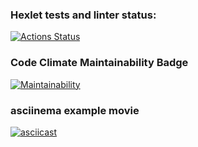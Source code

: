 ### Hexlet tests and linter status:
[![Actions Status](https://github.com/dedov-mm/java-project-61/actions/workflows/hexlet-check.yml/badge.svg)](https://github.com/dedov-mm/java-project-61/actions)

### Code Climate Maintainability Badge
[![Maintainability](https://api.codeclimate.com/v1/badges/46163f4191db0c5bc992/maintainability)](https://codeclimate.com/github/dedov-mm/java-project-61/maintainability)

### asciinema example movie
[![asciicast](https://asciinema.org/a/dcyPvs0vbG2zyuM6444E8L29I.svg)](https://asciinema.org/a/dcyPvs0vbG2zyuM6444E8L29I)

